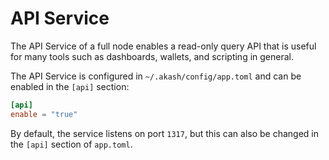# API Service

The API Service of a full node enables a read-only query API that is useful for many
tools such as dashboards, wallets, and scripting in general.

The API Service is configured in `~/.akash/config/app.toml` and can be enabled in the `[api]` section:

```toml
[api]
enable = "true"
```

By default, the service listens on port `1317`, but this can also be changed in the `[api]` section of `app.toml`.

